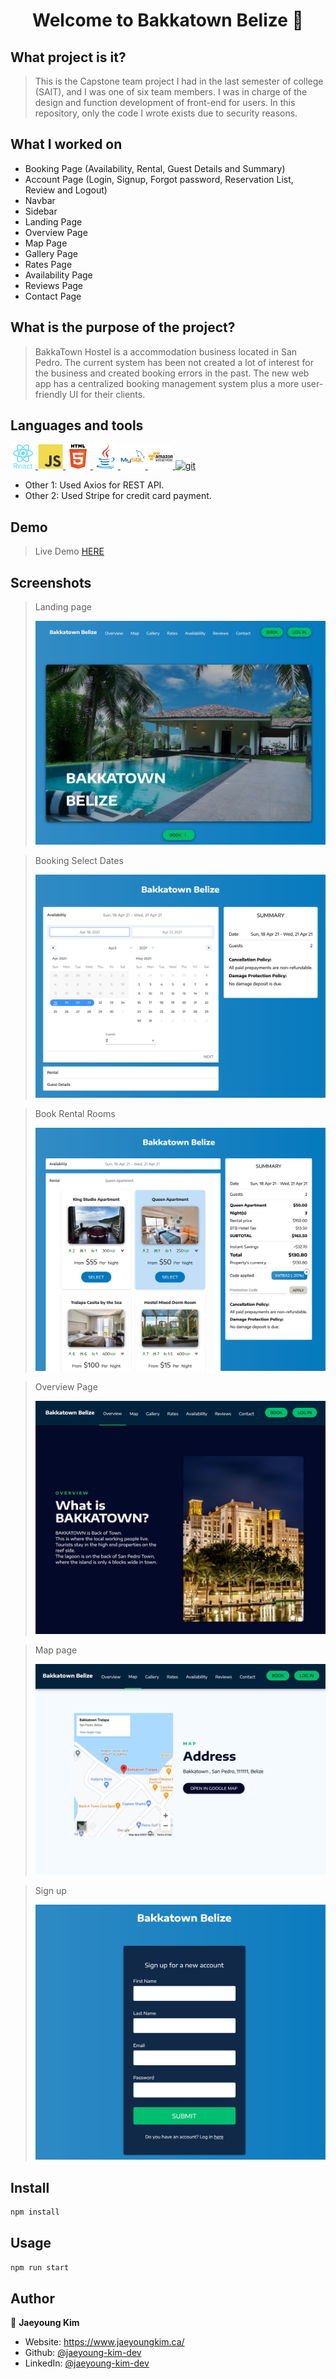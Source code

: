 <h1 align="center">Welcome to Bakkatown Belize 👋</h1>

## What project is it?

> This is the Capstone team project I had in the last semester of college (SAIT), and I was one of six team members. I was in charge of the design and function development of front-end for users. In this repository, only the code I wrote exists due to security reasons.

## What I worked on

- Booking Page (Availability, Rental, Guest Details and Summary)
- Account Page (Login, Signup, Forgot password, Reservation List, Review and Logout)
- Navbar
- Sidebar
- Landing Page
- Overview Page
- Map Page
- Gallery Page
- Rates Page
- Availability Page
- Reviews Page
- Contact Page

## What is the purpose of the project?

> BakkaTown Hostel is a accommodation business located in San Pedro. The current system has been not created a lot of interest for the business and created booking errors in the past. The new web app has a centralized booking management system plus a more user-friendly UI for their clients.

## Languages and tools

<p align="left"> 
  <a href="https://reactjs.org/" target="_blank"> <img src="https://raw.githubusercontent.com/devicons/devicon/master/icons/react/react-original-wordmark.svg" alt="react" width="40" height="40"/> </a>
  <a href="https://developer.mozilla.org/en-US/docs/Web/JavaScript" target="_blank"> <img src="https://raw.githubusercontent.com/devicons/devicon/master/icons/javascript/javascript-original.svg" alt="javascript" width="40" height="40"/> </a>
  <a href="https://www.w3.org/html/" target="_blank"> <img src="https://raw.githubusercontent.com/devicons/devicon/master/icons/html5/html5-original-wordmark.svg" alt="html5" width="40" height="40"/> </a>
  <a href="https://www.java.com" target="_blank"> <img src="https://raw.githubusercontent.com/devicons/devicon/master/icons/java/java-original.svg" alt="java" width="40" height="40"/> </a>
  <a href="https://www.mysql.com/" target="_blank"> <img src="https://raw.githubusercontent.com/devicons/devicon/master/icons/mysql/mysql-original-wordmark.svg" alt="mysql" width="40" height="40"/> </a>
  <a href="https://aws.amazon.com" target="_blank"> <img src="https://raw.githubusercontent.com/devicons/devicon/master/icons/amazonwebservices/amazonwebservices-original-wordmark.svg" alt="aws" width="40" height="40"/> </a>
  <a href="https://git-scm.com/" target="_blank"> <img src="https://www.vectorlogo.zone/logos/git-scm/git-scm-icon.svg" alt="git" width="40" height="40"/> </a>
</p>

- Other 1: Used Axios for REST API.
- Other 2: Used Stripe for credit card payment.

## Demo

> Live Demo <a href="http://ec2-3-138-184-79.us-east-2.compute.amazonaws.com:8080/#/" target="_blank"> HERE </a>

## Screenshots

> Landing page
>
> ![hero](./screenshots/1_hero.jpeg?raw=true)

> Booking Select Dates
>
> ![book_date](./screenshots/2_book_date.jpg?raw=true)

> Book Rental Rooms
>
> ![book_rental](./screenshots/3_book_rental.jpeg?raw=true)

> Overview Page
>
> ![overview](./screenshots/4_overview.jpeg?raw=true)

> Map page
>
> ![map](./screenshots/5_map.jpeg?raw=true)

> Sign up
>
> ![signup](./screenshots/6_signup.jpeg?raw=true)

## Install

```sh
npm install
```

## Usage

```sh
npm run start
```

## Author

👤 **Jaeyoung Kim**

- Website: https://www.jaeyoungkim.ca/
- Github: [@jaeyoung-kim-dev](https://github.com/jaeyoung-kim-dev)
- LinkedIn: [@jaeyoung-kim-dev](https://www.linkedin.com/in/jaeyoung-kim-dev/)
